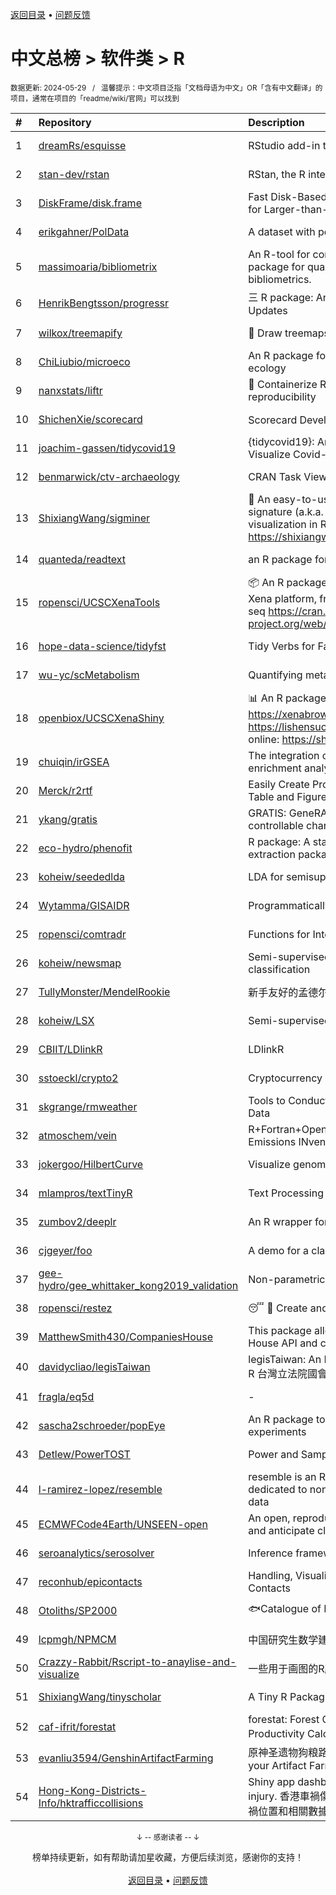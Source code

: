 <a href="https://github.com/GrowingGit/GitHub-Chinese-Top-Charts#github中文排行榜">返回目录</a> • <a href="/content/docs/feedback.md">问题反馈</a>

# 中文总榜 > 软件类 > R
<sub>数据更新: 2024-05-29&nbsp;&nbsp;&nbsp;/&nbsp;&nbsp;&nbsp;温馨提示：中文项目泛指「文档母语为中文」OR「含有中文翻译」的项目，通常在项目的「readme/wiki/官网」可以找到</sub>

|#|Repository|Description|Stars|Updated|
|:-|:-|:-|:-|:-|
|1|[dreamRs/esquisse](https://github.com/dreamRs/esquisse)|RStudio add-in to make plots interactively with ggplot2|1752|2024-05-27|
|2|[stan-dev/rstan](https://github.com/stan-dev/rstan)|RStan, the R interface to Stan|1013|2024-05-26|
|3|[DiskFrame/disk.frame](https://github.com/DiskFrame/disk.frame)|Fast Disk-Based Parallelized Data Manipulation Framework for Larger-than-RAM Data|592|2024-02-05|
|4|[erikgahner/PolData](https://github.com/erikgahner/PolData)|A dataset with political datasets|584|2024-05-22|
|5|[massimoaria/bibliometrix](https://github.com/massimoaria/bibliometrix)|An R-tool for comprehensive science mapping analysis. A package for quantitative research in scientometrics and bibliometrics.|471|2024-05-28|
|6|[HenrikBengtsson/progressr](https://github.com/HenrikBengtsson/progressr)|三 R package: An Inclusive, Unifying API for Progress Updates|277|2024-04-19|
|7|[wilkox/treemapify](https://github.com/wilkox/treemapify)|🌳 Draw treemaps in ggplot2|210|2024-04-14|
|8|[ChiLiubio/microeco](https://github.com/ChiLiubio/microeco)|An R package for data analysis in microbial community ecology|179|2024-05-28|
|9|[nanxstats/liftr](https://github.com/nanxstats/liftr)|🐳 Containerize R Markdown documents for continuous reproducibility|169|2024-03-11|
|10|[ShichenXie/scorecard](https://github.com/ShichenXie/scorecard)|Scorecard Development in R, 评分卡|158|2024-04-13|
|11|[joachim-gassen/tidycovid19](https://github.com/joachim-gassen/tidycovid19)|{tidycovid19}: An R Package to Download, Tidy and Visualize Covid-19 Related Data|146|2024-03-18|
|12|[benmarwick/ctv-archaeology](https://github.com/benmarwick/ctv-archaeology)|CRAN Task View: Archaeological Science|143|2024-05-22|
|13|[ShixiangWang/sigminer](https://github.com/ShixiangWang/sigminer)|🌲 An easy-to-use and scalable toolkit for genomic alteration signature (a.k.a. mutational signature) analysis and visualization in R https://shixiangwang.github.io/sigminer/reference/index.html|136|2024-05-12|
|14|[quanteda/readtext](https://github.com/quanteda/readtext)|an R package for reading text files|115|2024-02-27|
|15|[ropensci/UCSCXenaTools](https://github.com/ropensci/UCSCXenaTools)|:package: An R package for accessing genomics data from UCSC Xena platform, from cancer multi-omics to single-cell RNA-seq https://cran.r-project.org/web/packages/UCSCXenaTools/|98|2024-01-13|
|16|[hope-data-science/tidyfst](https://github.com/hope-data-science/tidyfst)|Tidy Verbs for Fast Data Manipulation|95|2024-04-15|
|17|[wu-yc/scMetabolism](https://github.com/wu-yc/scMetabolism)|Quantifying metabolism activity at the single-cell resolution|93|2024-02-08|
|18|[openbiox/UCSCXenaShiny](https://github.com/openbiox/UCSCXenaShiny)|📊 An R package for interactively exploring UCSC Xena https://xenabrowser.net/datapages/; Book: https://lishensuo.github.io/UCSCXenaShiny_Book; App online: https://shiny.hiplot.cn/ucsc-xena-shiny/, htt ...|84|2024-05-15|
|19|[chuiqin/irGSEA](https://github.com/chuiqin/irGSEA)|The integration of single cell rank-based gene set enrichment analysis|82|2024-03-29|
|20|[Merck/r2rtf](https://github.com/Merck/r2rtf)|Easily Create Production-Ready Rich Text Format (RTF) Table and Figure|76|2024-05-28|
|21|[ykang/gratis](https://github.com/ykang/gratis)|GRATIS: GeneRAting TIme Series with diverse and controllable characteristics|76|2024-04-08|
|22|[eco-hydro/phenofit](https://github.com/eco-hydro/phenofit)|R package: A state-of-the-art Vegetation Phenology extraction package, phenofit|67|2024-01-23|
|23|[koheiw/seededlda](https://github.com/koheiw/seededlda)|LDA for semisupervised topic modeling|66|2024-05-27|
|24|[Wytamma/GISAIDR](https://github.com/Wytamma/GISAIDR)|Programmatically interact with the GISAID database.|63|2024-02-01|
|25|[ropensci/comtradr](https://github.com/ropensci/comtradr)|Functions for Interacting with the UN Comtrade API|62|2024-05-23|
|26|[koheiw/newsmap](https://github.com/koheiw/newsmap)|Semi-supervised algorithm for geographical document classification|56|2024-05-23|
|27|[TullyMonster/MendelRookie](https://github.com/TullyMonster/MendelRookie)|新手友好的孟德尔随机化项目|54|2024-04-26|
|28|[koheiw/LSX](https://github.com/koheiw/LSX)|Semi-supervised algorithm for document scaling|54|2024-05-28|
|29|[CBIIT/LDlinkR](https://github.com/CBIIT/LDlinkR)|LDlinkR|52|2024-04-17|
|30|[sstoeckl/crypto2](https://github.com/sstoeckl/crypto2)|Cryptocurrency Market Data|48|2024-01-29|
|31|[skgrange/rmweather](https://github.com/skgrange/rmweather)|Tools to Conduct Meteorological Normalisation on Air Quality Data|45|2024-05-07|
|32|[atmoschem/vein](https://github.com/atmoschem/vein)| R+Fortran+OpenMP package to estimate Vehicular Emissions INventories VEIN. |42|2024-05-04|
|33|[jokergoo/HilbertCurve](https://github.com/jokergoo/HilbertCurve)|Visualize genomic data by Hilbert curve|40|2024-02-27|
|34|[mlampros/textTinyR](https://github.com/mlampros/textTinyR)|Text Processing for Small or Big Data Files in R|38|2023-12-05|
|35|[zumbov2/deeplr](https://github.com/zumbov2/deeplr)|An R wrapper for the DeepL Translator API|36|2024-03-28|
|36|[cjgeyer/foo](https://github.com/cjgeyer/foo)|A demo for a class|35|2024-01-23|
|37|[gee-hydro/gee_whittaker_kong2019_validation](https://github.com/gee-hydro/gee_whittaker_kong2019_validation)|Non-parametric weighted Whittaker smoothing|31|2024-04-11|
|38|[ropensci/restez](https://github.com/ropensci/restez)|:sleeping: :open_file_folder: Create and Query a Local Copy of GenBank in R|25|2024-04-19|
|39|[MatthewSmith430/CompaniesHouse](https://github.com/MatthewSmith430/CompaniesHouse)|This package allows to extract data from the Companies House API and create interlocking directorates networks|25|2024-01-19|
|40|[davidycliao/legisTaiwan](https://github.com/davidycliao/legisTaiwan)|legisTaiwan: An Interface to Access Taiwan Legislative API in R 台灣立法院國會系統 API |23|2024-02-25|
|41|[fragla/eq5d](https://github.com/fragla/eq5d)|-|20|2024-04-29|
|42|[sascha2schroeder/popEye](https://github.com/sascha2schroeder/popEye)|An R package to analyze eye-tracking data from reading experiments|20|2024-05-01|
|43|[Detlew/PowerTOST](https://github.com/Detlew/PowerTOST)|Power and Sample Size for (Bio)Equivalence Studies|20|2024-03-19|
|44|[l-ramirez-lopez/resemble](https://github.com/l-ramirez-lopez/resemble)|resemble is an R package which implements functions dedicated to non-linear modelling of complex spectroscopy data|20|2024-02-16|
|45|[ECMWFCode4Earth/UNSEEN-open](https://github.com/ECMWFCode4Earth/UNSEEN-open)|An open, reproducible and transferable workflow to assess and anticipate climate extremes beyond the observed record|16|2024-04-01|
|46|[seroanalytics/serosolver](https://github.com/seroanalytics/serosolver)|Inference framework for serological data|15|2024-05-17|
|47|[reconhub/epicontacts](https://github.com/reconhub/epicontacts)|Handling, Visualisation and Analysis of Epidemiological Contacts|15|2024-04-29|
|48|[Otoliths/SP2000](https://github.com/Otoliths/SP2000)|🐟Catalogue of Life toolkit for R|12|2023-11-29|
|49|[lcpmgh/NPMCM](https://github.com/lcpmgh/NPMCM)|中国研究生数学建模竞赛获奖数据及可视化分析|11|2024-03-07|
|50|[Crazzy-Rabbit/Rscript-to-anaylise-and-visualize](https://github.com/Crazzy-Rabbit/Rscript-to-anaylise-and-visualize)|一些用于画图的R脚本|10|2024-05-28|
|51|[ShixiangWang/tinyscholar](https://github.com/ShixiangWang/tinyscholar)|A Tiny R Package to Get and Show Google Scholar Profile|8|2024-01-05|
|52|[caf-ifrit/forestat](https://github.com/caf-ifrit/forestat)|forestat: Forest Carbon Sequestration and Potential Productivity Calculation 森林碳汇计量和潜力计算|7|2024-02-20|
|53|[evanliu3594/GenshinArtifactFarming](https://github.com/evanliu3594/GenshinArtifactFarming)|原神圣遗物狗粮路线规划装置   Planning tools for customizing your Artifact Farming Route in Genshin Impact|6|2023-12-27|
|54|[Hong-Kong-Districts-Info/hktrafficcollisions](https://github.com/Hong-Kong-Districts-Info/hktrafficcollisions)|Shiny app dashboard of HK traffic collisions that result in injury.   香港車禍傷亡資料庫：利用互動地圖和儀表版，將香港車禍位置和相關數據可視化。|6|2024-01-20|

<div align="center">
    <p><sub>↓ -- 感谢读者 -- ↓</sub></p>
    榜单持续更新，如有帮助请加星收藏，方便后续浏览，感谢你的支持！
</div>

<br/>

<div align="center"><a href="https://github.com/GrowingGit/GitHub-Chinese-Top-Charts#github中文排行榜">返回目录</a> • <a href="/content/docs/feedback.md">问题反馈</a></div>
